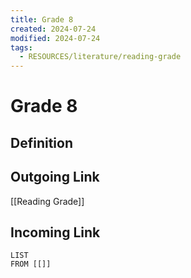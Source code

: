 ```yaml
---
title: Grade 8
created: 2024-07-24
modified: 2024-07-24
tags:
  - RESOURCES/literature/reading-grade
---
```

# Grade 8
## Definition

## Outgoing Link
[[Reading Grade]]
## Incoming Link
```dataview
LIST
FROM [[]]
```
